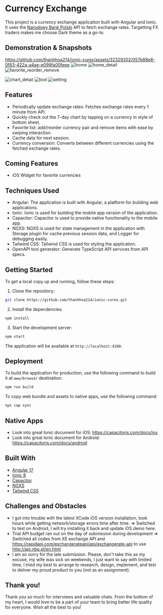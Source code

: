 # Currency Exchange

This project is a currency exchange application built with Angular and Ionic. It uses the [Narodowy Bank Polski](https://api.nbp.pl/en.html) API to fetch exchange rates. Targetting FX traders makes me choose Dark theme as a go-to.

## Demonstration & Snapshots
https://github.com/thanhhoa214/ionic-curex/assets/32329202/057b88e8-0f83-422a-a4ae-e099fa00feee
![home](https://github.com/thanhhoa214/ionic-curex/assets/32329202/fe4b6595-3385-49b2-a157-96713995be88)
![home_detail](https://github.com/thanhhoa214/ionic-curex/assets/32329202/a4840e6b-2026-4d08-8e49-d219f7d5db6e)
![favorite_reorder_remove](https://github.com/thanhhoa214/ionic-curex/assets/32329202/2e9d11e6-9408-49b8-92e1-e2dea086bf17)

![chart_detail](https://github.com/thanhhoa214/ionic-curex/assets/32329202/9f66c607-ed21-4022-850d-e4bc6b404d0d)
![tool](https://github.com/thanhhoa214/ionic-curex/assets/32329202/f0456278-636a-4301-b50e-fab8e9e49516)
![setting](https://github.com/thanhhoa214/ionic-curex/assets/32329202/5f71d745-5e2d-4c61-90a6-3ba0d58ecbbf)


## Features

- Periodically update exchange rates: Fetches exchange rates every 1 minute from API.
- Quickly check out the 7-day chart by tapping on a currency in style of bottom sheet.
- Favorite list: add/reorder currency pair and remove items with ease by swiping interaction.
- Cache data for next session.
- Currency conversion: Converts between different currencies using the fetched exchange rates.

## Coming Features
- iOS Widget for favorite currencies

## Techniques Used

- Angular: The application is built with Angular, a platform for building web applications.
- Ionic: Ionic is used for building the mobile app version of the application.
- Capacitor: Capacitor is used to provide native functionality to the mobile app.
- NGXS: NGXS is used for state management in the application with Storage plugin for cache previous session data, and Logger for debugging easily.
- Tailwind CSS: Tailwind CSS is used for styling the application.
- OpenAPI tool generator: Generate TypeScript API services from API specs.

## Getting Started

To get a local copy up and running, follow these steps:

1. Clone the repository:

```bash
git clone https://github.com/thanhhoa214/ionic-curex.git
```

2. Install the dependencies:

```bash
npm install
```

3. Start the development server:

```bash
npm start
```

The application will be available at `http://localhost:4200`.

## Deployment

To build the application for production, use the following command to build it at `www/browser` destination:

```bash
npm run build
```

To copy web bundle and assets to native apps, use the following command:

```bash
npx cap sync
```

## Native Apps
- Look into great Ionic document for iOS: https://capacitorjs.com/docs/ios
- Look into great Ionic document for Android: https://capacitorjs.com/docs/android

## Built With

- [Angular 17](https://angular.io/)
- [Ionic 8](https://ionicframework.com/)
- [Capacitor](https://capacitorjs.com/)
- [NGXS](https://www.ngxs.io/)
- [Tailwind CSS](https://tailwindcss.com/)

## Challenges and Obstacles

- I got into trouble with the latest XCode iOS version installation, took hours while getting network/storage errors time after time. => Switched to test on Android, I will try installing it back and update iOS demo here.
- Trial API budget ran out on the day of submission during development => Switched all codes from XE exchange API and https://rapidapi.com/exchangerateapi/api/exchangerate-api to use http://api.nbp.pl/en.html
- I am so sorry for the late submission. Please, don't take this as my excuse, my wife was sick on weekends, I just want to say with limited time, I tried my best to arrange to research, design, implement, and test to deliver my proud product to you (not as an assignment).

## Thank you!
Thank you so much for interviews and valuable chats. From the bottom of my heart, I would love to be a part of your team to bring better life quality for everyone. Wish all the best to you!
